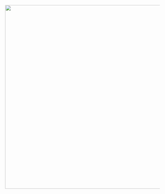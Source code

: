 <a href="https://github.com/devxb/gitanimals">
<img
  src="https://render.gitanimals.org/farms/eldoradodo"
  width="1100"
  height="600"
/>
</a>
